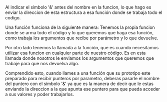 Al indicar el simbolo '&' antes del nombre en la funcion, lo que hago es enviar la direccion de esta estructura a esa función donde se trabaja todo el codigo.

Una función funciona de la siguiente manera: Tenemos la propia funcion donde se arma todo el código y lo que queremos que haga esa función, como trabaja los argumentos que recibe por parámetro y lo que devuelve.

Por otro lado tenemos la llamada a la función, que es cuando necesitamos utilizar esa funcion en cualquier parte de nuestro código. Es en esta llamada donde nosotros le enviamos los argumentos que queremos que trabaje para que nos devuelva algo.

Comprendido esto, cuando llames a una función que su prototipo este preparado para recibir punteros por parametro, deberas pasarle el nombre del puntero con el símbolo '&' ya que es la manera de decir que le estas enviando la direccion a la que apunta ese puntero para que pueda acceder a sus valores y poder trabajarlos.
